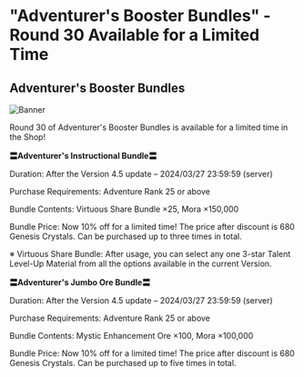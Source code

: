 # "Adventurer's Booster Bundles" - Round 30 Available for a Limited Time
## Adventurer's Booster Bundles
![Banner](https://sdk.hoyoverse.com/upload/ann/2024/02/29/9dfa5bd28e21a0e3d0fdbc232cebeb71_3295629520127256538.jpg)

Round 30 of Adventurer's Booster Bundles is available for a limited time in the Shop!

**〓Adventurer's Instructional Bundle〓**

Duration: After the Version 4.5 update – 2024/03/27 23:59:59 (server)

Purchase Requirements: Adventure Rank 25 or above

Bundle Contents: Virtuous Share Bundle ×25, Mora ×150,000

Bundle Price: Now 10% off for a limited time! The price after discount is 680 Genesis Crystals. Can be purchased up to three times in total.

※ Virtuous Share Bundle: After usage, you can select any one 3-star Talent Level-Up Material from all the options available in the current Version.

**〓Adventurer's Jumbo Ore Bundle〓**

Duration: After the Version 4.5 update – 2024/03/27 23:59:59 (server)

Purchase Requirements: Adventure Rank 25 or above

Bundle Contents: Mystic Enhancement Ore ×100, Mora ×100,000

Bundle Price: Now 10% off for a limited time! The price after discount is 680 Genesis Crystals. Can be purchased up to five times in total.
